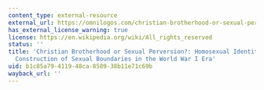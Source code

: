 ```yaml
---
content_type: external-resource
external_url: https://omnilogos.com/christian-brotherhood-or-sexual-perversion-homosexual-identities-and-construction-of-sexual-boundaries-in-world-war-one-era/
has_external_license_warning: true
license: https://en.wikipedia.org/wiki/All_rights_reserved
status: ''
title: 'Christian Brotherhood or Sexual Perversion?: Homosexual Identities and the
  Construction of Sexual Boundaries in the World War I Era'
uid: b1c85a79-4119-48ca-8589-38b11e71c69b
wayback_url: ''
---
```

